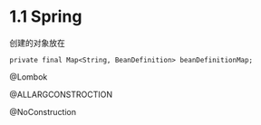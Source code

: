 #  1.1 Spring

创建的对象放在

```
private final Map<String, BeanDefinition> beanDefinitionMap; 
```

@Lombok

@ALLARGCONSTROCTION

@NoConstruction

